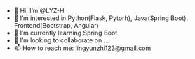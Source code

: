 - 👋 Hi, I’m @LYZ-H
- 👀 I’m interested in Python(Flask, Pytorh), Java(Spring Boot), Frontend(Bootstrap, Angular)
- 🌱 I’m currently learning Spring Boot
- 💞️ I’m looking to collaborate on ...
- 📫 How to reach me: lingyunzhi123@gmail.com

<!---
LYZ-H/LYZ-H is a ✨ special ✨ repository because its `README.md` (this file) appears on your GitHub profile.
You can click the Preview link to take a look at your changes.
--->
